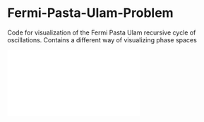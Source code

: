 # Fermi-Pasta-Ulam-Problem

Code for visualization of the Fermi Pasta Ulam recursive cycle of oscillations.
Contains a different way of visualizing phase spaces

![Image](pointcare_sample.pdf)

